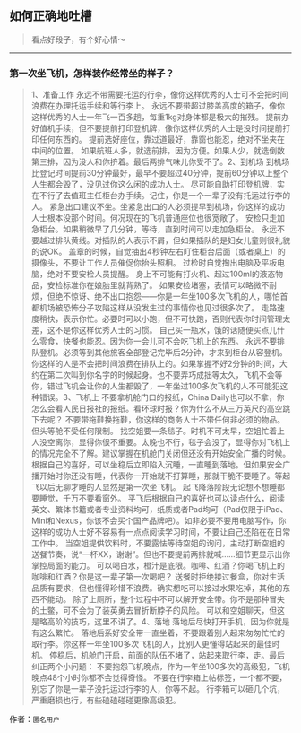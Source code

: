 ## 如何正确地吐槽

> 看点好段子，有个好心情～


 
---

### 第一次坐飞机，怎样装作经常坐的样子？

> 1、准备工作
> 永远不带需要托运的行李，像你这样优秀的人士可不会把时间浪费在办理托运手续和等行李上。
> 永远不要带超过膝盖高度的箱子，像你这样优秀的人士一年飞一百多趟，每重1kg对身体都是极大的摧残。
> 提前办好值机手续，但不要提前打印登机牌，像你这样优秀的人士是没时间提前打印任何东西的。
> 提前选好座位，靠过道最好，靠窗也能忍，绝对不坐夹在中间的位置。
> 如果航班人多，就选前排，因为方便。如果人少，就选倒数第三排，因为没人和你挤着。最后两排气味儿你受不了。2、到机场
> 到机场比登记时间提前30分钟最好，最早不要超过40分钟，提前60分钟以上整个人生都会毁了，没见过你这么闲的成功人士。
> 尽可能自助打印登机牌，实在不行了去值班主任柜台办手续。记住，你是一个一辈子没有托运过行李的人。
> 紧急出口建议不坐。坐紧急出口的人必须提早到机场，你这样的成功人士根本没那个时间。何况现在的飞机普通座位也很宽敞了。
> 安检只走加急柜台。如果稍微早了几分钟，等待，直到时间可以走加急柜台。
> 永远不要越过排队黄线。对插队的人表示不屑，但如果插队的是妇女儿童则很礼貌的说OK。
> 盖章的时候，自觉抽出4秒钟左右盯住柜台后面（或者桌上）的摄像头，不要让工作人员催促你抬头照相。
> 过检时自觉掏出电脑及平板电脑，绝对不要安检人员提醒。
> 身上不可能有打火机、超过100ml的液态物品，安检标准你在娘胎里就背熟了。
> 如果安检堵塞，表情可以略微不耐烦，但绝不惊讶、绝不出口抱怨——你是一年坐100多次飞机的人，哪怕首都机场被恐怖分子攻陷这样从没发生过的事情你也见过很多次了。
> 走路速度稍快，表示你忙。必要时可以小跑，但不可快跑，否则代表你时间管理太差，这不是你这样优秀人士的习惯。
> 自己买一瓶水，饿的话随便买点儿什么零食，快餐也能忍。因为你一会儿可不会吃飞机上的东西。
> 永远不要排队登机。必须等到其他旅客全部登记完毕后2分钟，才来到柜台从容登机。你这样的人是不会把时间浪费在排队上的。如果掌握不好2分钟的时间，大约在第二次叫到你名字的时候起身。也不要弄巧成拙等太久，飞机不会等你，错过飞机会让你的人生都毁了，一年坐过100多次飞机的人不可能犯这种错误。3、飞机上
> 不要拿机舱门口的报纸，China Daily也可以不拿，你怎么会看人民日报社的报纸。看环球时报？你为什么不从三万英尺的高空跳下去呢？
> 不要带拖鞋换拖鞋，你这样的商务人士不带任何非必须的物品。但头等舱不受任何限制。
> 找空姐要一条毯子。时机不可太早，空姐忙着上人没空离你，显得你很不重要。太晚也不行，毯子会没了，显得你对飞机上的情况完全不了解。建议掌握在机舱门关闭但还没有开始安全广播的时候。
> 根据自己的喜好，可以坐稳后立即陷入沉睡，一直睡到落地。但如果安全广播开始时你还没有睡，代表你一开始就不打算睡，那就干脆不要睡了。等起飞以后无聊才睡的人显然是第一次坐飞机。
> 起飞降落阶段无论想不想睡都要睡觉，千万不要看窗外。
> 平飞后根据自己的喜好也可以读点什么，阅读英文、繁体书籍或者专业资料均可，纸质或者Pad均可（Pad仅限于iPad、Mini和Nexus，你该不会买个国产品牌吧）。如非必要不要用电脑写作，你这样的成功人士好不容易有一点点阅读学习时间，不要让自己还陷在在日常工作中。
> 当空姐提供饮料时，不要露怯等待空姐的询问，主动打断空姐的送餐节奏，说“一杯XX，谢谢”。但也不要提前两排就喊……细节更显示出你掌控局面的能力。
> 可以喝白水，橙汁是底限。咖啡、红酒？你喝飞机上的咖啡和红酒？你是这一辈子第一次喝吧？
> 送餐时拒绝接过餐盒，你对生活品质有要求，但也懂得珍惜不浪费。确实想吃可以接过水果吃掉，其他的东西不能动。
> 除了上厕所，整个过程中不可以解开安全带。你不是那种冒失的土鳖，可不会为了装英勇去冒折断脖子的风险。
> 可以和空姐聊天，但这是略高阶的技巧，这里不讲了。4、落地
> 落地后尽快打开手机，因为你就是有这么繁忙。
> 落地后系好安全带一直坐着，不要跟着别人起来匆匆忙忙的取行李。你这样一年坐100多次飞机的人，比别人更懂得站起来的最佳时机。
> 停稳后，机舱门开启，前面的队伍不堵了，站起来取行李，走。最后纠正两个小问题：
> 不要抱怨飞机晚点，作为一年坐100多次的高级犯，飞机晚点48个小时你都不会觉得奇怪。
> 不要在行李箱上帖标签，一个都不要，别忘了你是一辈子没托运过行李的人，你等不起。
> 行李箱可以砸几个坑，严重磨损也行，有些磕磕碰碰更像高级犯。


作者：`匿名用户`